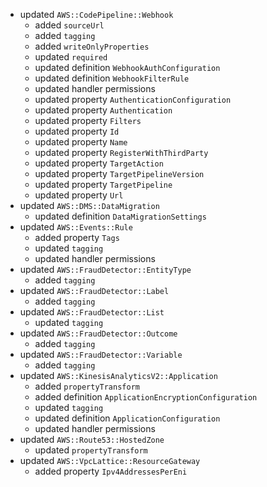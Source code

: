 - updated `AWS::CodePipeline::Webhook`
  - added `sourceUrl`
  - added `tagging`
  - added `writeOnlyProperties`
  - updated `required`
  - updated definition `WebhookAuthConfiguration`
  - updated definition `WebhookFilterRule`
  - updated handler permissions
  - updated property `AuthenticationConfiguration`
  - updated property `Authentication`
  - updated property `Filters`
  - updated property `Id`
  - updated property `Name`
  - updated property `RegisterWithThirdParty`
  - updated property `TargetAction`
  - updated property `TargetPipelineVersion`
  - updated property `TargetPipeline`
  - updated property `Url`
- updated `AWS::DMS::DataMigration`
  - updated definition `DataMigrationSettings`
- updated `AWS::Events::Rule`
  - added property `Tags`
  - updated `tagging`
  - updated handler permissions
- updated `AWS::FraudDetector::EntityType`
  - added `tagging`
- updated `AWS::FraudDetector::Label`
  - added `tagging`
- updated `AWS::FraudDetector::List`
  - updated `tagging`
- updated `AWS::FraudDetector::Outcome`
  - added `tagging`
- updated `AWS::FraudDetector::Variable`
  - added `tagging`
- updated `AWS::KinesisAnalyticsV2::Application`
  - added `propertyTransform`
  - added definition `ApplicationEncryptionConfiguration`
  - updated `tagging`
  - updated definition `ApplicationConfiguration`
  - updated handler permissions
- updated `AWS::Route53::HostedZone`
  - updated `propertyTransform`
- updated `AWS::VpcLattice::ResourceGateway`
  - added property `Ipv4AddressesPerEni`
